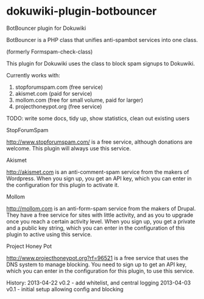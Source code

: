 dokuwiki-plugin-botbouncer
===================

BotBouncer plugin for Dokuwiki

BotBouncer is a PHP class that unifies anti-spambot services into one class.

(formerly Formspam-check-class)

This plugin for Dokuwiki uses the class to block spam signups to Dokuwiki.


Currently works with:

1. stopforumspam.com (free service)
2. akismet.com (paid for service)
3. mollom.com (free for small volume, paid for larger)
4. projecthoneypot.org (free service)

TODO:
write some docs,
tidy up,
show statistics,
clean out existing users


StopForumSpam

http://www.stopforumspam.com/ is a free service, although donations are welcome. This plugin will always use this service. 

Akismet

http://akismet.com is an anti-comment-spam service from the makers of Wordpress. When you sign up, you get an API key, which you can enter in the configuration for this plugin to activate it.

Mollom

http://mollom.com is an anti-form-spam service from the makers of Drupal. They have a free service for sites with little activity, and as you to upgrade once you reach a certain activity level.
When you sign up, you get a private and a public key string, which you can enter in the configuration of this plugin to active using this service.

Project Honey Pot

http://www.projecthoneypot.org?rf=96521 is a free service that uses the DNS system to manage blocking. You need to sign up to get an API key, which you can enter in the configuration for this plugin, to use this service.



History:
2013-04-22 v0.2 - add whitelist, and central logging
2013-04-03 v0.1 - initial setup allowing config and blocking
